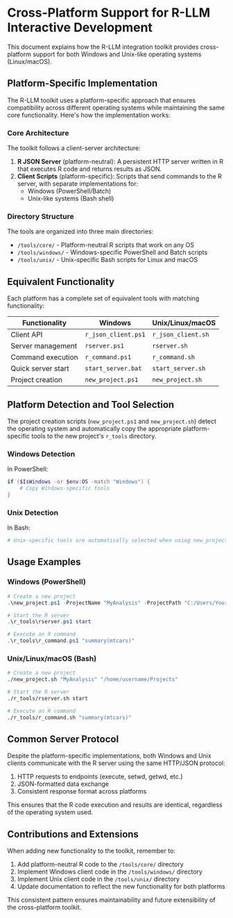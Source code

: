 # Cross-Platform Support for R-LLM Interactive Development

This document explains how the R-LLM integration toolkit provides cross-platform support for both Windows and Unix-like operating systems (Linux/macOS).

## Platform-Specific Implementation

The R-LLM toolkit uses a platform-specific approach that ensures compatibility across different operating systems while maintaining the same core functionality. Here's how the implementation works:

### Core Architecture

The toolkit follows a client-server architecture:

1. **R JSON Server** (platform-neutral): A persistent HTTP server written in R that executes R code and returns results as JSON.
2. **Client Scripts** (platform-specific): Scripts that send commands to the R server, with separate implementations for:
   - Windows (PowerShell/Batch)
   - Unix-like systems (Bash shell)

### Directory Structure

The tools are organized into three main directories:

- `/tools/core/` - Platform-neutral R scripts that work on any OS
- `/tools/windows/` - Windows-specific PowerShell and Batch scripts
- `/tools/unix/` - Unix-specific Bash scripts for Linux and macOS

## Equivalent Functionality

Each platform has a complete set of equivalent tools with matching functionality:

| Functionality | Windows | Unix/Linux/macOS |
|---------------|---------|-----------------|
| Client API | `r_json_client.ps1` | `r_json_client.sh` |
| Server management | `rserver.ps1` | `rserver.sh` |
| Command execution | `r_command.ps1` | `r_command.sh` |
| Quick server start | `start_server.bat` | `start_server.sh` |
| Project creation | `new_project.ps1` | `new_project.sh` |

## Platform Detection and Tool Selection

The project creation scripts (`new_project.ps1` and `new_project.sh`) detect the operating system and automatically copy the appropriate platform-specific tools to the new project's `r_tools` directory.

### Windows Detection

In PowerShell:
```powershell
if ($IsWindows -or $env:OS -match "Windows") {
    # Copy Windows-specific tools
}
```

### Unix Detection

In Bash:
```bash
# Unix-specific tools are automatically selected when using new_project.sh
```

## Usage Examples

### Windows (PowerShell)

```powershell
# Create a new project
.\new_project.ps1 -ProjectName "MyAnalysis" -ProjectPath "C:/Users/YourName/Projects"

# Start the R server
.\r_tools\rserver.ps1 start

# Execute an R command
.\r_tools\r_command.ps1 "summary(mtcars)"
```

### Unix/Linux/macOS (Bash)

```bash
# Create a new project
./new_project.sh "MyAnalysis" "/home/username/Projects"

# Start the R server
./r_tools/rserver.sh start

# Execute an R command
./r_tools/r_command.sh "summary(mtcars)"
```

## Common Server Protocol

Despite the platform-specific implementations, both Windows and Unix clients communicate with the R server using the same HTTP/JSON protocol:

1. HTTP requests to endpoints (execute, setwd, getwd, etc.)
2. JSON-formatted data exchange
3. Consistent response format across platforms

This ensures that the R code execution and results are identical, regardless of the operating system used.

## Contributions and Extensions

When adding new functionality to the toolkit, remember to:

1. Add platform-neutral R code to the `/tools/core/` directory
2. Implement Windows client code in the `/tools/windows/` directory
3. Implement Unix client code in the `/tools/unix/` directory
4. Update documentation to reflect the new functionality for both platforms

This consistent pattern ensures maintainability and future extensibility of the cross-platform toolkit. 